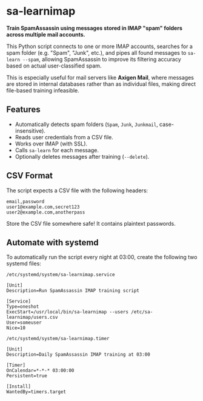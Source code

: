 # sa-learnimap

**Train SpamAssassin using messages stored in IMAP "spam" folders across multiple mail accounts.**

This Python script connects to one or more IMAP accounts, searches for a spam folder (e.g. "Spam", "Junk", etc.), and pipes all found messages to `sa-learn --spam`, allowing SpamAssassin to improve its filtering accuracy based on actual user-classified spam.  

This is especially useful for mail servers like **Axigen Mail**, where messages are stored in internal databases rather than as individual files, making direct file-based training infeasible.

## Features

- Automatically detects spam folders (`Spam`, `Junk`, `Junkmail`, case-insensitive).
- Reads user credentials from a CSV file.
- Works over IMAP (with SSL).
- Calls `sa-learn` for each message.
- Optionally deletes messages after training (`--delete`).

## CSV Format

The script expects a CSV file with the following headers:

```csv
email,password
user1@example.com,secret123
user2@example.com,anotherpass
```
Store the CSV file somewhere safe! It contains plaintext passwords.

## Automate with systemd

To automatically run the script every night at 03:00, create the following two systemd files:

`/etc/systemd/system/sa-learnimap.service`
```
[Unit]
Description=Run SpamAssassin IMAP training script

[Service]
Type=oneshot
ExecStart=/usr/local/bin/sa-learnimap --users /etc/sa-learnimap/users.csv
User=someuser
Nice=10
```

`/etc/systemd/system/sa-learnimap.timer`
```
[Unit]
Description=Daily SpamAssassin IMAP training at 03:00

[Timer]
OnCalendar=*-*-* 03:00:00
Persistent=true

[Install]
WantedBy=timers.target
```
